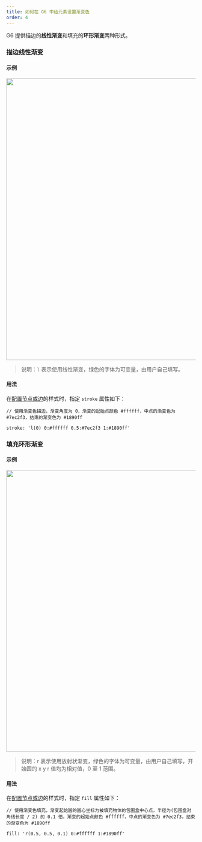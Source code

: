 ```yaml
---
title: 如何在 G6 中给元素设置渐变色
order: 4
---
```


G6 提供描边的**线性渐变**和填充的**环形渐变**两种形式。

### 描边线性渐变
#### 示例
<img src='https://gw.alipayobjects.com/mdn/rms_f8c6a0/afts/img/A*lX-fSbaOrn0AAAAAAAAAAABkARQnAQ' width='750' />

> 说明：`l` 表示使用线性渐变，绿色的字体为可变量，由用户自己填写。

#### 用法
在[配置节点或边](/zh/docs/manual/tutorial/elements)的样式时，指定 `stroke` 属性如下：
```
// 使用渐变色描边，渐变角度为 0，渐变的起始点颜色 #ffffff，中点的渐变色为 #7ec2f3，结束的渐变色为 #1890ff

stroke: 'l(0) 0:#ffffff 0.5:#7ec2f3 1:#1890ff'
```

### 填充环形渐变
#### 示例
<img src='https://gw.alipayobjects.com/mdn/rms_f8c6a0/afts/img/A*U68WTpjAqscAAAAAAAAAAABkARQnAQ' width='750' />

> 说明：r 表示使用放射状渐变，绿色的字体为可变量，由用户自己填写，开始圆的 x y r 值均为相对值，0 至 1 范围。

#### 用法
在[配置节点或边](/zh/docs/manual/tutorial/elements)的样式时，指定 `fill` 属性如下：

```
// 使用渐变色填充，渐变起始圆的圆心坐标为被填充物体的包围盒中心点，半径为(包围盒对角线长度 / 2) 的 0.1 倍，渐变的起始点颜色 #ffffff，中点的渐变色为 #7ec2f3，结束的渐变色为 #1890ff

fill: 'r(0.5, 0.5, 0.1) 0:#ffffff 1:#1890ff'
```
